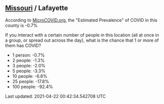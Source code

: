 
## [Missouri](/united-states/missouri) / Lafayette

According to [MicroCOVID.org](http://microcovid.org),
the "Estimated Prevalence" of COVID in this county is -0.7%

If you interact with a certain number of people in this location
(all at once in a group, or spread out across the day), what is the chance that
1 or more of them has COVID?

- 1 person: -0.7%
- 2 people: -1.3%
- 3 people: -2.0%
- 5 people: -3.3%
- 10 people: -6.8%
- 25 people: -17.8%
- 100 people: -92.4%

Last updated: 2021-04-22 00:42:34.542708 UTC
